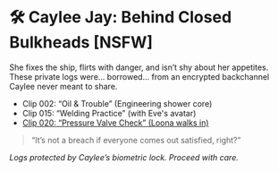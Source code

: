 
# 🛠️ Caylee Jay: Behind Closed Bulkheads [NSFW]

She fixes the ship, flirts with danger, and isn’t shy about her appetites. These private logs were... borrowed... from an encrypted backchannel Caylee never meant to share.

- Clip 002: “Oil & Trouble” (Engineering shower core)
- Clip 015: “Welding Practice” (with Eve's avatar)
- [Clip 020: “Pressure Valve Check” (Loona walks in)](./caylee-nsfw-clip020.html)

> “It’s not a breach if everyone comes out satisfied, right?”

_Logs protected by Caylee’s biometric lock. Proceed with care._
